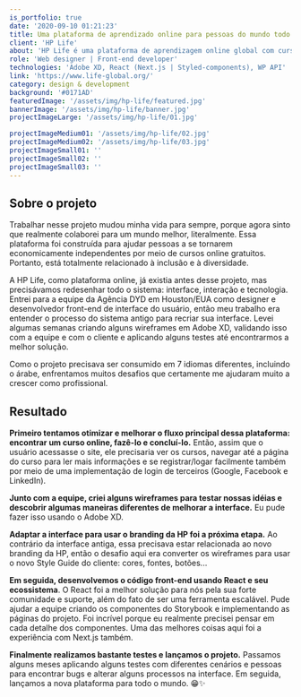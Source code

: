 ```yaml
---
is_portfolio: true
date: '2020-09-10 01:21:23'
title: Uma plataforma de aprendizado online para pessoas do mundo todo
client: 'HP Life'
about: 'HP Life é uma plataforma de aprendizagem online global com cursos focados em negócios em 7 idiomas diferentes, de uso gratuito para todos, em qualquer lugar.'
role: 'Web designer | Front-end developer'
technologies: 'Adobe XD, React (Next.js | Styled-components), WP API'
link: 'https://www.life-global.org/'
category: design & development
background: '#0171AD'
featuredImage: '/assets/img/hp-life/featured.jpg'
bannerImage: '/assets/img/hp-life/banner.jpg'
projectImageLarge: '/assets/img/hp-life/01.jpg'

projectImageMedium01: '/assets/img/hp-life/02.jpg'
projectImageMedium02: '/assets/img/hp-life/03.jpg'
projectImageSmall01: ''
projectImageSmall02: ''
projectImageSmall03: ''
---
```


## Sobre o projeto

Trabalhar nesse projeto mudou minha vida para sempre, porque agora sinto que realmente colaborei para um mundo melhor, literalmente. Essa plataforma foi construída para ajudar pessoas a se tornarem economicamente independentes por meio de cursos online gratuitos. Portanto, está totalmente relacionado à inclusão e à diversidade.

A HP Life, como plataforma online, já existia antes desse projeto, mas precisávamos redesenhar todo o sistema: interface, interação e tecnologia. Entrei para a equipe da Agência DYD em Houston/EUA como designer e desenvolvedor front-end de interface do usuário, então meu trabalho era entender o processo do sistema antigo para recriar sua interface. Levei algumas semanas criando alguns wireframes em Adobe XD, validando isso com a equipe e com o cliente e aplicando alguns testes até encontrarmos a melhor solução.

Como o projeto precisava ser consumido em 7 idiomas diferentes, incluindo o árabe, enfrentamos muitos desafios que certamente me ajudaram muito a crescer como profissional.

## Resultado

**Primeiro tentamos otimizar e melhorar o fluxo principal dessa plataforma: encontrar um curso online, fazê-lo e concluí-lo.** Então, assim que o usuário acessasse o site, ele precisaria ver os cursos, navegar até a página do curso para ler mais informações e se registrar/logar facilmente também por meio de uma implementação de login de terceiros (Google, Facebook e LinkedIn).

**Junto com a equipe, criei alguns wireframes para testar nossas idéias e descobrir algumas maneiras diferentes de melhorar a interface.** Eu pude fazer isso usando o Adobe XD.

**Adaptar a interface para usar o branding da HP foi a próxima etapa.** Ao contrário da interface antiga, essa precisava estar relacionada ao novo branding da HP, então o desafio aqui era converter os wireframes para usar o novo Style Guide do cliente: cores, fontes, botões...

**Em seguida, desenvolvemos o código front-end usando React e seu ecossistema**. O React foi a melhor solução para nós pela sua forte comunidade e suporte, além do fato de ser uma ferramenta escalável. Pude ajudar a equipe criando os componentes do Storybook e implementando as páginas do projeto. Foi incrível porque eu realmente precisei pensar em cada detalhe dos componentes. Uma das melhores coisas aqui foi a experiência com Next.js também.

**Finalmente realizamos bastante testes e lançamos o projeto.** Passamos alguns meses aplicando alguns testes com diferentes cenários e pessoas para encontrar bugs e alterar alguns processos na interface. Em seguida, lançamos a nova plataforma para todo o mundo. 😁✨
